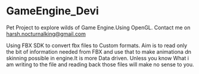# GameEngine_Devi
Pet Project to explore wilds of Game Engine.Using OpenGL.
Contact me on harsh.nocturnalking@gmail.com 

Using FBX SDK to convert fbx files to Custom formats.
Aim is to read only the bit of information needed from FBX and use that to make animationa dn skinning possible in engine.It is more Data driven.
Unless you know What i am writing to the file and reading back those files will make no sense to you.


